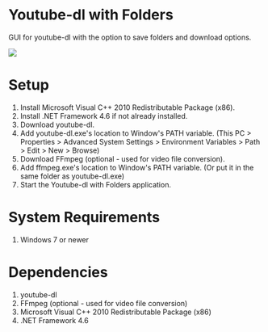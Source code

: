 # Youtube-dl with Folders
 GUI for youtube-dl with the option to save folders and download options.

![](Demo.gif)

# Setup
1. Install Microsoft Visual C++ 2010 Redistributable Package (x86).
2. Install .NET Framework 4.6 if not already installed.
3. Download youtube-dl. 
4. Add youtube-dl.exe's location to Window's PATH variable. (This PC > Properties > Advanced System Settings > Environment Variables > Path > Edit > New > Browse)
5. Download FFmpeg (optional - used for video file conversion). 
6. Add ffmpeg.exe's location to Window's PATH variable. (Or put it in the same folder as youtube-dl.exe)
7. Start the Youtube-dl with Folders application.

# System Requirements
1. Windows 7 or newer

# Dependencies
1. youtube-dl
2. FFmpeg (optional - used for video file conversion)
3. Microsoft Visual C++ 2010 Redistributable Package (x86)
4. .NET Framework 4.6
